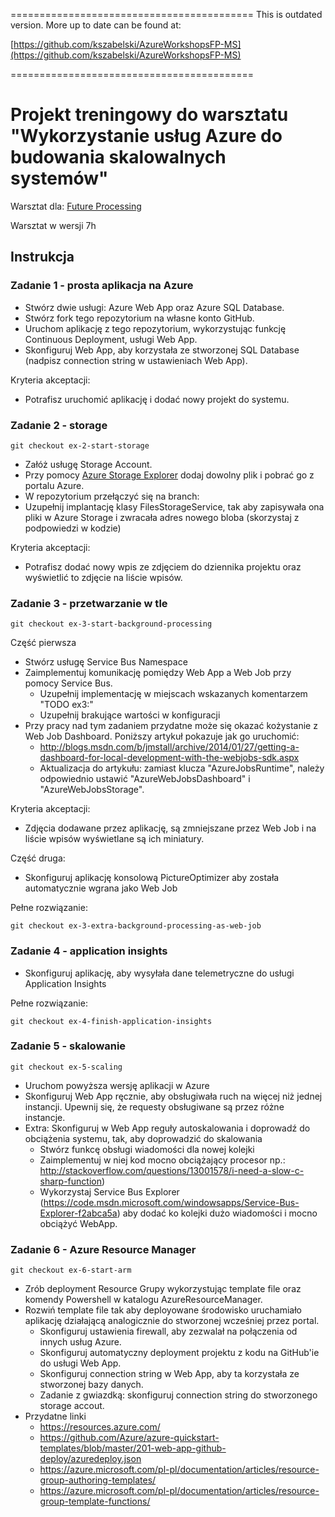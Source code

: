 ==========================================
This is outdated version. 
More up to date can be found at:

[https://github.com/kszabelski/AzureWorkshopsFP-MS](https://github.com/kszabelski/AzureWorkshopsFP-MS)

==========================================

# Projekt treningowy do warsztatu "Wykorzystanie usług Azure do budowania skalowalnych systemów" 

Warsztat dla: [Future Processing](https://www.future-processing.pl/)

Warsztat w wersji 7h

## Instrukcja

### Zadanie 1 - prosta aplikacja na Azure

- Stwórz dwie usługi: Azure Web App oraz Azure SQL Database.
- Stwórz fork tego repozytorium na własne konto GitHub.
- Uruchom aplikację z tego repozytorium, wykorzystując funkcję Continuous Deployment, usługi Web App.
- Skonfiguruj Web App, aby korzystała ze stworzonej SQL Database (nadpisz connection string w ustawieniach Web App).

Kryteria akceptacji:
- Potrafisz uruchomić aplikację i dodać nowy projekt do systemu.

### Zadanie 2 - storage


``` git 
git checkout ex-2-start-storage 

```

- Załóż usługę Storage Account.
- Przy pomocy [Azure Storage Explorer](https://azurestorageexplorer.codeplex.com/) dodaj dowolny plik i pobrać go z portalu Azure.
- W repozytorium przełączyć się na branch: 
- Uzupełnij implantację klasy FilesStorageService, tak aby zapisywała ona pliki w Azure Storage i zwracała adres nowego bloba (skorzystaj z podpowiedzi w kodzie)

Kryteria akceptacji:
- Potrafisz dodać nowy wpis ze zdjęciem do dziennika projektu oraz wyświetlić to zdjęcie na liście wpisów.

### Zadanie 3 - przetwarzanie w tle

``` git 
git checkout ex-3-start-background-processing

```
Część pierwsza

- Stwórz usługę Service Bus Namespace
- Zaimplementuj komunikację pomiędzy Web App a Web Job przy pomocy Service Bus. 
	- Uzupełnij implementację w miejscach wskazanych komentarzem "TODO ex3:"
    - Uzupełnij brakujące wartości w konfiguracji
- Przy pracy nad tym zadaniem przydatne może się okazać kożystanie z Web Job Dashboard. Poniższy artykuł pokazuje jak go uruchomić:
    - http://blogs.msdn.com/b/jmstall/archive/2014/01/27/getting-a-dashboard-for-local-development-with-the-webjobs-sdk.aspx
    - Aktualizacja do artykułu: zamiast klucza "AzureJobsRuntime", należy odpowiednio ustawić "AzureWebJobsDashboard" i "AzureWebJobsStorage".
    
Kryteria akceptacji:
- Zdjęcia dodawane przez aplikację, są zmniejszane przez Web Job i na liście wpisów wyświetlane są ich miniatury.

Część druga:
- Skonfiguruj aplikację konsolową PictureOptimizer aby została automatycznie wgrana jako Web Job

Pełne rozwiązanie:
``` git 
git checkout ex-3-extra-background-processing-as-web-job

```


### Zadanie 4 - application insights

- Skonfiguruj aplikację, aby wysyłała dane telemetryczne do usługi Application Insights

Pełne rozwiązanie:

``` git 
git checkout ex-4-finish-application-insights

```

### Zadanie 5 - skalowanie

``` git 
git checkout ex-5-scaling

```

- Uruchom powyższa wersję aplikacji w Azure
- Skonfiguruj Web App ręcznie, aby obsługiwała ruch na więcej niż jednej instancji. Upewnij się, że requesty obsługiwane są przez różne instancje.
- Extra: Skonfiguruj w Web App reguły autoskalowania i doprowadź do obciążenia systemu, tak, aby doprowadzić do skalowania
    - Stwórz funkcę obsługi wiadomości dla nowej kolejki
    - Zaimplementuj w niej kod mocno obciążający procesor np.: http://stackoverflow.com/questions/13001578/i-need-a-slow-c-sharp-function)
    - Wykorzystaj Service Bus Explorer (https://code.msdn.microsoft.com/windowsapps/Service-Bus-Explorer-f2abca5a) aby dodać ko kolejki dużo wiadomości i mocno obciążyć WebApp.


### Zadanie 6 - Azure Resource Manager

``` git 
git checkout ex-6-start-arm

```

- Zrób deployment Resource Grupy wykorzystując template file oraz komendy Powershell w katalogu AzureResourceManager.
- Rozwiń template file tak aby deployowane środowisko uruchamiało aplikację działającą analogicznie do stworzonej wcześniej przez portal.
    - Skonfiguruj ustawienia firewall, aby zezwalał na połączenia od innych usług Azure.
    - Skonfiguruj automatyczny deployment projektu z kodu na GitHub'ie do usługi Web App.
    - Skonfiguruj connection string w Web App, aby ta korzystała ze stworzonej bazy danych.
    - Zadanie z gwiazdką: skonfiguruj connection string do stworzonego storage accout.
- Przydatne linki 
    - https://resources.azure.com/
    - https://github.com/Azure/azure-quickstart-templates/blob/master/201-web-app-github-deploy/azuredeploy.json
    - https://azure.microsoft.com/pl-pl/documentation/articles/resource-group-authoring-templates/
    - https://azure.microsoft.com/pl-pl/documentation/articles/resource-group-template-functions/ 

